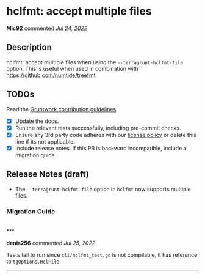 # hclfmt: accept multiple files

**Mic92** commented *Jul 24, 2022*



<!-- Prepend '[WIP]' to the title if this PR is still a work-in-progress. Remove it when it is ready for review! -->

## Description

hclfmt: accept multiple files when using the `--terragrunt-hclfmt-file` option.
This is useful when used in combination with https://github.com/numtide/treefmt

<!-- Description of the changes introduced by this PR. -->

## TODOs

Read the [Gruntwork contribution guidelines](https://gruntwork.notion.site/Gruntwork-Coding-Methodology-02fdcd6e4b004e818553684760bf691e).

- [x] Update the docs.
- [x] Run the relevant tests successfully, including pre-commit checks.
- [x] Ensure any 3rd party code adheres with our [license policy](https://www.notion.so/gruntwork/Gruntwork-licenses-and-open-source-usage-policy-f7dece1f780341c7b69c1763f22b1378) or delete this line if its not applicable.
- [x] Include release notes. If this PR is backward incompatible, include a migration guide.

## Release Notes (draft)

- The `--terragrunt-hclfmt-file` option in `hclfmt` now supports multiple files.

### Migration Guide

<!-- Important: If you made any backward incompatible changes, then you must write a migration guide! -->


<br />
***


**denis256** commented *Jul 25, 2022*

Tests fail to run since `cli/hclfmt_test.go` is not compilable, it has reference to `tgOptions.HclFile`
***

